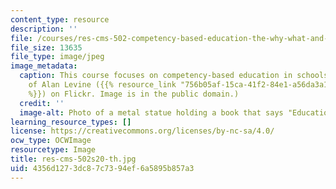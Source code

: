 ```yaml
---
content_type: resource
description: ''
file: /courses/res-cms-502-competency-based-education-the-why-what-and-how-spring-2020/4356d1273dc87c7394ef6a5895b857a3_res-cms-502s20-th.jpg
file_size: 13635
file_type: image/jpeg
image_metadata:
  caption: This course focuses on competency-based education in schools.(Image courtesy
    of Alan Levine ({{% resource_link "756b05af-15ca-41f2-84e1-a56da3a175ca" "cogdog"
    %}}) on Flickr. Image is in the public domain.)
  credit: ''
  image-alt: Photo of a metal statue holding a book that says "Education."
learning_resource_types: []
license: https://creativecommons.org/licenses/by-nc-sa/4.0/
ocw_type: OCWImage
resourcetype: Image
title: res-cms-502s20-th.jpg
uid: 4356d127-3dc8-7c73-94ef-6a5895b857a3
---
```

